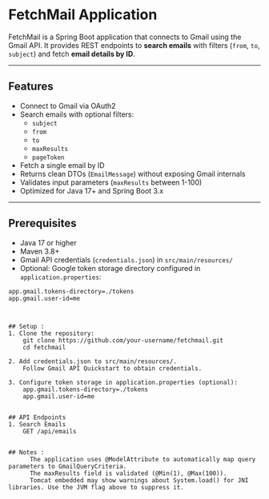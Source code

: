 # FetchMail Application

FetchMail is a Spring Boot application that connects to Gmail using the Gmail API. It provides REST endpoints to **search emails** with filters (`from`, `to`, `subject`) and fetch **email details by ID**.

---

## Features

- Connect to Gmail via OAuth2
- Search emails with optional filters:
  - `subject`
  - `from`
  - `to`
  - `maxResults`
  - `pageToken`
- Fetch a single email by ID
- Returns clean DTOs (`EmailMessage`) without exposing Gmail internals
- Validates input parameters (`maxResults` between 1-100)
- Optimized for Java 17+ and Spring Boot 3.x

---

## Prerequisites

- Java 17 or higher
- Maven 3.8+
- Gmail API credentials (`credentials.json`) in `src/main/resources/`
- Optional: Google token storage directory configured in `application.properties`:

```properties
app.gmail.tokens-directory=./tokens
app.gmail.user-id=me



## Setup : 
1. Clone the repository:
    git clone https://github.com/your-username/fetchmail.git
    cd fetchmail

2. Add credentials.json to src/main/resources/.
    Follow Gmail API Quickstart to obtain credentials.

3. Configure token storage in application.properties (optional):
    app.gmail.tokens-directory=./tokens
    app.gmail.user-id=me


## API Endpoints 
1. Search Emails
    GET /api/emails


## Notes :
      The application uses @ModelAttribute to automatically map query parameters to GmailQueryCriteria.
      The maxResults field is validated (@Min(1), @Max(100)).
      Tomcat embedded may show warnings about System.load() for JNI libraries. Use the JVM flag above to suppress it.
